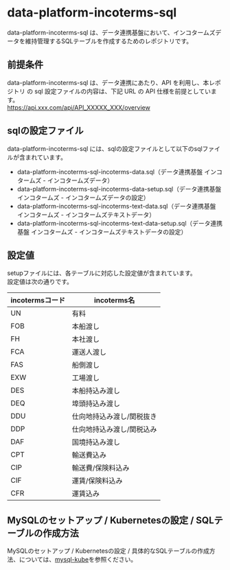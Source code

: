 # data-platform-incoterms-sql 
data-platform-incoterms-sql は、データ連携基盤において、インコタームズデータを維持管理するSQLテーブルを作成するためのレポジトリです。  

## 前提条件  
data-platform-incoterms-sql は、データ連携にあたり、API を利用し、本レポジトリ の sql 設定ファイルの内容は、下記 URL の API 仕様を前提としています。  
https://api.xxx.com/api/API_XXXXX_XXX/overview

## sqlの設定ファイル
data-platform-incoterms-sql には、sqlの設定ファイルとして以下のsqlファイルが含まれています。  

* data-platform-incoterms-sql-incoterms-data.sql（データ連携基盤 インコタームズ - インコタームズデータ）
* data-platform-incoterms-sql-incoterms-data-setup.sql（データ連携基盤 インコタームズ - インコタームズデータの設定）
* data-platform-incoterms-sql-incoterms-text-data.sql（データ連携基盤 インコタームズ - インコタームズテキストデータ）
* data-platform-incoterms-sql-incoterms-text-data-setup.sql（データ連携基盤 インコタームズ - インコタームズテキストデータの設定）

## 設定値

setupファイルには、各テーブルに対応した設定値が含まれています。  
設定値は次の通りです。

| incotermsコード | incoterms名               | 
| --------------- | ------------------------- | 
| UN              | 有料                      | 
| FOB             | 本船渡し                  | 
| FH              | 本社渡し                  | 
| FCA             | 運送人渡し                | 
| FAS             | 船側渡し                  | 
| EXW             | 工場渡し                  | 
| DES             | 本船持込み渡し            | 
| DEQ             | 埠頭持込み渡し            | 
| DDU             | 仕向地持込み渡し/関税抜き | 
| DDP             | 仕向地持込み渡し/関税込み | 
| DAF             | 国境持込み渡し            | 
| CPT             | 輸送費込み                | 
| CIP             | 輸送費/保険料込み         | 
| CIF             | 運賃/保険料込み           | 
| CFR             | 運賃込み                  | 

## MySQLのセットアップ / Kubernetesの設定 / SQLテーブルの作成方法
MySQLのセットアップ / Kubernetesの設定 / 具体的なSQLテーブルの作成方法、については、[mysql-kube](https://github.com/latonaio/mysql-kube)を参照ください。
